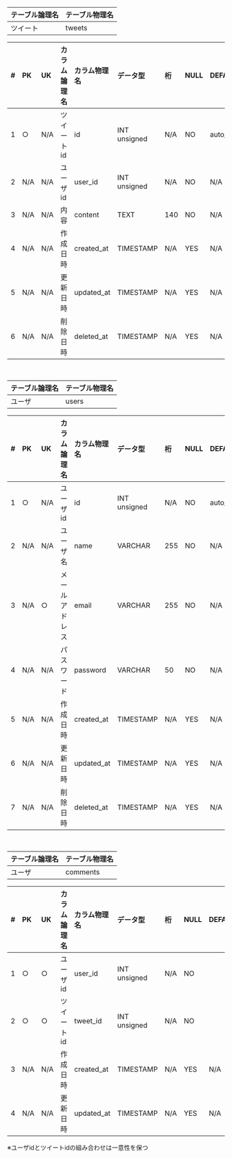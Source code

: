 | テーブル論理名 | テーブル物理名 |
|:--|:--|
| ツイート | tweets | 


| # | PK  | UK  | カラム論理名     | カラム物理名      | データ型       | 桁 | NULL | DEFAULT  | 備考 |
|:--|:--|:--|:--|:--|:--|:--|:--|:--|:--|
| 1 | ○   | N/A | ツイートid       | id             | INT unsigned | N/A | NO   | auto_increment      | |
| 2 | N/A | N/A | ユーザid        | user_id         | INT unsigned | N/A | NO  | N/A                    | |
| 3 | N/A | N/A | 内容           | content         | TEXT         | 140 | NO   | N/A            |               | 
| 4 | N/A | N/A | 作成日時        | created_at      | TIMESTAMP   | N/A  | YES  | N/A                | | 
| 5 | N/A | N/A | 更新日時        | updated_at      | TIMESTAMP   | N/A  | YES  | N/A             | |
| 6 | N/A | N/A | 削除日時        | deleted_at      | TIMESTAMP   | N/A  | YES  | N/A            | |

<br />

| テーブル論理名 | テーブル物理名 |
|:--|:--|
| ユーザ | users | 


| # | PK  | UK  | カラム論理名     | カラム物理名 | データ型       | 桁   | NULL   | DEFAULT   | 備考 |
|:--|:--|:--|:--|:--|:--|:--|:--|:--|:--|
| 1 | ○   | N/A | ユーザid      | id          | INT unsigned | N/A | NO     | auto_increment |             |
| 2 | N/A | N/A | ユーザ名       | name     | VARCHAR | 255 | NO     | N/A |                               |
| 3 | N/A | ○   | メールアドレス   | email  | VARCHAR | 255 | NO     | N/A |                              |
| 4 | N/A | N/A | パスワード      | password | VARCHAR      | 50 | NO     | N/A |                                    |
| 5 | N/A | N/A | 作成日時      | created_at  | TIMESTAMP   | N/A  | YES     | N/A             |               |
| 6 | N/A | N/A | 更新日時      | updated_at  | TIMESTAMP   | N/A  | YES     | N/A             |             |
| 7 | N/A | N/A | 削除日時      | deleted_at  | TIMESTAMP   | N/A  | YES     | N/A             |               |

<br />

| テーブル論理名 | テーブル物理名 |
|:--|:--|
| ユーザ | comments | 


| # | PK  | UK  | カラム論理名     | カラム物理名 | データ型       | 桁   | NULL   | DEFAULT   | 備考 |
|:--|:--|:--|:--|:--|:--|:--|:--|:--|:--|
| 1 | ○   | ○ | ユーザid      | user_id          | INT unsigned | N/A | NO     |  |             |
| 2 | ○   | ○ | ツイートid      | tweet_id          | INT unsigned | N/A | NO     |  |             |
| 3 | N/A | N/A | 作成日時      | created_at  | TIMESTAMP   | N/A  | YES     | N/A             |               |
| 4 | N/A | N/A | 更新日時      | updated_at  | TIMESTAMP   | N/A  | YES     | N/A             |             |

※ユーザidとツイートidの組み合わせは一意性を保つ